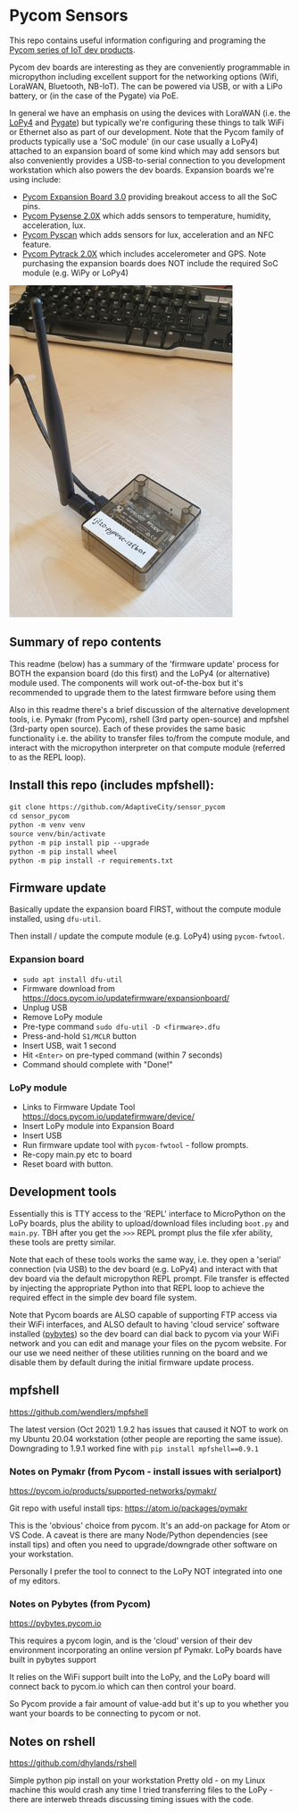 # Pycom Sensors

This repo contains useful information configuring and programing the [Pycom series of IoT dev products](https://pycom.io/).

Pycom dev boards are interesting as they are conveniently programmable in micropython including excellent support for the
networking options (Wifi, LoraWAN, Bluetooth, NB-IoT). The can be powered via USB, or with a LiPo battery, or (in the case
of the Pygate) via PoE.

In general we have an emphasis on using the devices with LoraWAN (i.e. the [LoPy4](https://pycom.io/product/lopy4/) and
[Pygate](https://pycom.io/product/pygate/)) but typically we're configuring these things to talk WiFi or Ethernet also as
part of our development. Note that the Pycom family of products typically use a 'SoC module' (in our case usually a LoPy4)
attached to an expansion board of some kind which may add sensors but also conveniently provides a USB-to-serial connection
to you development workstation which also powers the dev boards. Expansion boards we're using include:
* [Pycom Expansion Board 3.0](https://pycom.io/product/expansion-board-3-0/) providing breakout access to all the SoC pins.
* [Pycom Pysense 2.0X](https://pycom.io/product/pysense-2-0-x/) which adds sensors to temperature, humidity, acceleration, lux.
* [Pycom Pyscan](https://pycom.io/product/pyscan/) which adds sensors for lux, acceleration and an NFC feature.
* [Pycom Pytrack 2.0X](https://pycom.io/product/pytrack-2-0-x/) which includes accelerometer and GPS.
Note purchasing the expansion boards does NOT include the required SoC module (e.g. WiPy or LoPy4)

![Pycom sensor using Pysense 2.0X and LoPy4](images/pycom_sensor.jpg)

## Summary of repo contents

This readme (below) has a summary of the 'firmware update' process for BOTH the expansion board (do this first) and
the LoPy4 (or alternative) module used. The components will work out-of-the-box but it's recommended to upgrade them
to the latest firmware before using them

Also in this readme there's a brief discussion of the alternative development tools, i.e. Pymakr (from Pycom),
rshell (3rd party open-source) and mpfshel (3rd-party open source). Each of these provides the same basic
functionality i.e. the ability to transfer files to/from the compute module, and interact with the micropython
interpreter on that compute module (referred to as the REPL loop).

## Install this repo (includes mpfshell):
```
git clone https://github.com/AdaptiveCity/sensor_pycom
cd sensor_pycom
python -m venv venv
source venv/bin/activate
python -m pip install pip --upgrade
python -m pip install wheel
python -m pip install -r requirements.txt
```

## Firmware update

Basically update the expansion board FIRST, without the compute module installed, using `dfu-util`.

Then install / update the compute module (e.g. LoPy4) using `pycom-fwtool`.

### Expansion board

* `sudo apt install dfu-util`
* Firmware download from https://docs.pycom.io/updatefirmware/expansionboard/
* Unplug USB
* Remove LoPy module
* Pre-type command `sudo dfu-util -D <firmware>.dfu`
* Press-and-hold `S1/MCLR` button
* Insert USB, wait 1 second
* Hit `<Enter>` on pre-typed command (within 7 seconds)
* Command should complete with "Done!"

### LoPy module

* Links to Firmware Update Tool https://docs.pycom.io/updatefirmware/device/
* Insert LoPy module into Expansion Board
* Insert USB
* Run firmware update tool with `pycom-fwtool` - follow prompts.
* Re-copy main.py etc to board
* Reset board with button.

## Development tools

Essentially this is TTY access to the 'REPL' interface to MicroPython on the LoPy boards, plus the
ability to upload/download files including `boot.py` and `main.py`. TBH after you get the `>>>` REPL
prompt plus the file xfer ability, these tools are pretty similar.

Note that each of these tools works the same way, i.e. they open a 'serial' connection (via USB) to the
dev board (e.g. LoPy4) and interact with that dev board via the default micropython REPL prompt. File
transfer is effected by injecting the appropriate Python into that REPL loop to achieve the required
effect in the simple dev board file system.

Note that Pycom boards are ALSO capable of supporting FTP access via their WiFi interfaces, and ALSO default
to having 'cloud service' software installed ([pybytes](https://pybytes.pycom.io)) so the dev board can dial back
to pycom via your WiFi network and you can edit and manage your files on the pycom website. For our use we need neither of
these utilities running on the board and we disable them by default during the initial firmware update process.

## mpfshell

https://github.com/wendlers/mpfshell

The latest version (Oct 2021) 1.9.2 has issues that caused it NOT to work on my Ubuntu 20.04 workstation (other people are
reporting the same issue). Downgrading to 1.9.1 worked fine with `pip install mpfshell==0.9.1`

### Notes on Pymakr (from Pycom - install issues with serialport)


https://pycom.io/products/supported-networks/pymakr/

Git repo with useful install tips: https://atom.io/packages/pymakr

This is the 'obvious' choice from pycom. It's an add-on package for Atom or VS Code. A caveat is there are many Node/Python
dependencies (see install tips) and often you need to upgrade/downgrade other software on your workstation.

Personally I prefer the tool to connect to the LoPy NOT integrated into one of my editors.

### Notes on Pybytes (from Pycom)

https://pybytes.pycom.io

This requires a pycom login, and is the 'cloud' version of their dev environment incorporating an online version pf Pymakr. LoPy
boards have built in pybytes support

It relies on the WiFi support built into the LoPy, and the LoPy board will connect back to pycom.io which can then control
your board.

So Pycom provide a fair amount of value-add but it's up to you whether you want your boards to be connecting to pycom or not.

## Notes on rshell

https://github.com/dhylands/rshell

Simple python pip install on your workstation
Pretty old - on my Linux machine this would crash any time I tried transferring files to the LoPy - there are interweb threads
discussing timing issues with the code.
